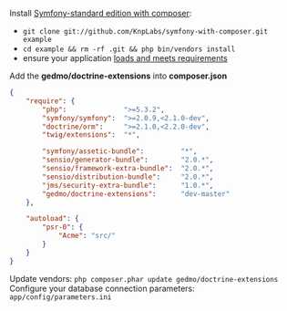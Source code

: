 Install [Symfony-standard edition
with composer](http://github.com/KnpLabs/symfony-with-composer):

- `git clone git://github.com/KnpLabs/symfony-with-composer.git example`
- `cd example && rm -rf .git && php bin/vendors install`
- ensure your application [loads and meets requirements](http://your_virtual_host/app_dev.php)

Add the **gedmo/doctrine-extensions** into **composer.json**

~~~json
{
    "require": {
        "php":              ">=5.3.2",
        "symfony/symfony":  ">=2.0.9,<2.1.0-dev",
        "doctrine/orm":     ">=2.1.0,<2.2.0-dev",
        "twig/extensions":  "*",

        "symfony/assetic-bundle":         "*",
        "sensio/generator-bundle":        "2.0.*",
        "sensio/framework-extra-bundle":  "2.0.*",
        "sensio/distribution-bundle":     "2.0.*",
        "jms/security-extra-bundle":      "1.0.*",
        "gedmo/doctrine-extensions":      "dev-master"
    },

    "autoload": {
        "psr-0": {
            "Acme": "src/"
        }
    }
}
~~~

Update vendors: `php composer.phar update gedmo/doctrine-extensions`
Configure your database connection parameters: `app/config/parameters.ini`